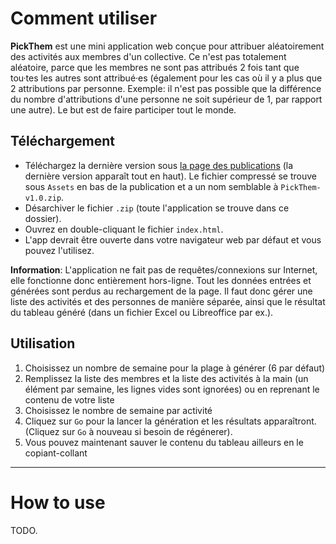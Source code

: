 # Comment utiliser
**PickThem** est une mini application web conçue pour attribuer aléatoirement des activités aux membres d'un collective. Ce n'est pas totalement aléatoire, parce que les membres ne sont pas attribués 2 fois tant que tou·tes les autres sont attribué·es (également pour les cas où il y a plus que 2 attributions par personne. Exemple: il n'est pas possible que la différence du nombre d'attributions d'une personne ne soit supérieur de 1, par rapport une autre). Le but est de faire participer tout le monde.

## Téléchargement
- Téléchargez la dernière version sous [la page des publications](https://github.com/samuelroland/PickThem/releases) (la dernière version apparaît tout en haut). Le fichier compressé se trouve sous `Assets` en bas de la publication et a un nom semblable à `PickThem-v1.0.zip`.
- Désarchiver le fichier `.zip` (toute l'application se trouve dans ce dossier).
- Ouvrez en double-cliquant le fichier `index.html`.
- L'app devrait être ouverte dans votre navigateur web par défaut et vous pouvez l'utilisez.

**Information**: L'application ne fait pas de requêtes/connexions sur Internet, elle fonctionne donc entièrement hors-ligne. Tout les données entrées et générées sont perdus au rechargement de la page. Il faut donc gérer une liste des activités et des personnes de manière séparée, ainsi que le résultat du tableau généré (dans un fichier Excel ou Libreoffice par ex.).

## Utilisation
1. Choisissez un nombre de semaine pour la plage à générer (6 par défaut)
1. Remplissez la liste des membres et la liste des activités à la main (un élément par semaine, les lignes vides sont ignorées) ou en reprenant le contenu de votre liste
1. Choisissez le nombre de semaine par activité
1. Cliquez sur `Go` pour la lancer la génération et les résultats apparaîtront. (Cliquez sur `Go` à nouveau si besoin de régénerer).
1. Vous pouvez maintenant sauver le contenu du tableau ailleurs en le copiant-collant

---
# How to use
TODO.
<!-- 
The app is designed to attribute randomly some tasks during one week to members of the collective (without distinction) and to.  
It's not totally random because, here is the algorithm: for each cell of the array, choose a member in the list of not assigned members (to prevent a member to be attributed 2 times if they are enough members), and if the list of not assigned members is empty, then the list is reloaded with the total list of users to make a second round of attributions, etc.

## Download
Download the latest version under Releases, unzip the file and open the index.html app. The app is only this file, all is locally in the browser (everything is deleted at page refresh), and it's totally offline.

## Use
1. Choose a number of weeks to generate (6 by default)
1. Fill the tasks list activities (one per line, empty lines are ignored)
1. Fill the members list (one per line, empty lines are ignored)
1. Choose how much weeks do you want per activity
1. Click on Go, the results will appear (click on Go again if needed)
1. You can now save the attributions somewhere else (for example in a excel sheet). The selection can be made on the name only (to avoid selecting first line and left column).
-->